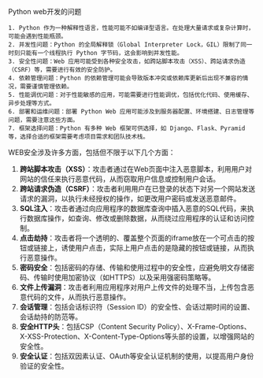 Python web开发的问题
```
1. Python 作为一种解释性语言，性能可能不如编译型语言。在处理大量请求或复杂计算时，可能会遇到性能瓶颈。
2. 并发性问题：Python 的全局解释锁（Global Interpreter Lock，GIL）限制了同一时刻只能有一个线程执行 Python 字节码，这会影响到并发性能。
3. 安全性问题：Web 应用可能受到各种安全攻击，如跨站脚本攻击（XSS）、跨站请求伪造（CSRF）等，需要进行有效的安全防护。
4. 依赖管理问题：Python 的依赖管理可能会导致版本冲突或依赖库更新后出现不兼容的情况，需要谨慎管理依赖。
5. 性能调优问题：对于性能敏感的应用，可能需要进行性能调优，包括优化代码、使用缓存、异步处理等方式。 
6. 部署和运维问题：部署 Python Web 应用可能涉及到服务器配置、环境搭建、日志管理等问题，需要注意这些方面。
7. 框架选择问题：Python 有多种 Web 框架可供选择，如 Django、Flask、Pyramid 等，选择合适的框架需要考虑项目需求和团队技术栈。
```
WEB安全涉及许多方面，包括但不限于以下几个方面：

1. **跨站脚本攻击（XSS）**：攻击者通过在Web页面中注入恶意脚本，利用用户对网站的信任来执行恶意代码，从而窃取用户信息或控制用户会话。
2. **跨站请求伪造（CSRF）**：攻击者利用用户在已登录的状态下对另一个网站发送请求的漏洞，以执行未经授权的操作，如更改用户密码或发送恶意邮件。
3. **SQL注入**：攻击者通过向应用程序的数据库查询中插入恶意的SQL代码，来执行数据库操作，如查询、修改或删除数据，从而绕过应用程序的认证和访问控制。
4. **点击劫持**：攻击者将一个透明的、覆盖整个页面的iframe放在一个可点击的按钮或链接上，诱使用户点击，实际上用户点击的是隐藏的按钮或链接，从而执行恶意操作。
5. **密码安全**：包括密码的存储、传输和使用过程中的安全性，应避免明文存储密码、传输时使用加密协议（如HTTPS）以及采用强密码策略等。
6. **文件上传漏洞**：攻击者利用应用程序对用户上传文件的处理不当，上传包含恶意代码的文件，从而执行恶意操作。
7. **会话管理**：包括会话标识符（Session ID）的安全性、会话过期时间的设置、会话劫持的防范等。
8. **安全HTTP头**：包括CSP（Content Security Policy）、X-Frame-Options、X-XSS-Protection、X-Content-Type-Options等头部的设置，以增强网站的安全性。
9. **安全认证**：包括双因素认证、OAuth等安全认证机制的使用，以提高用户身份验证的安全性。
